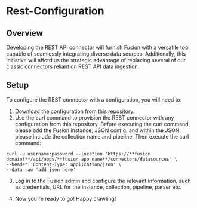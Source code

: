 # Rest-Configuration

## Overview
Developing the REST API connector will furnish Fusion with a versatile tool capable of seamlessly integrating diverse data sources. Additionally, this initiative will afford us the strategic advantage of replacing several of our classic connectors reliant on REST API data ingestion.

## Setup
To configure the REST connector with a configuration, you will need to:

1. Download the configuration from this repository.
2. Use the curl command to provision the REST connector with any configuration from this repository. Before executing the curl command, please add the Fusion instance, JSON config, and within the JSON, please include the collection name and pipeline. Then execute the curl command:

```
curl -u username:password --location 'https://**fusion domain!**/api/apps/**fusion app name**/connectors/datasources' \
--header 'Content-Type: application/json' \
--data-raw 'add json here'
```
3. Log in to the Fusion admin and configure the relevant information, such as credentials, URL for the instance, collection, pipeline, parser etc.

4. Now you're ready to go! Happy crawling!

